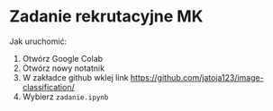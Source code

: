# Zadanie rekrutacyjne MK
Jak uruchomić:
1. Otwórz Google Colab
2. Otwórz nowy notatnik
3. W zakładce github wklej link https://github.com/jatoja123/image-classification/
4. Wybierz `zadanie.ipynb`

